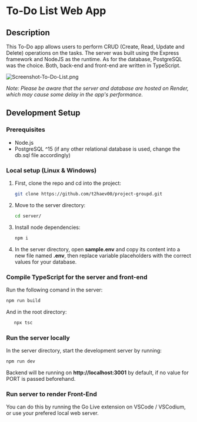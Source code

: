 # To-Do List Web App

## Description

This To-Do app allows users to perform CRUD (Create, Read, Update and Delete) operations on the tasks. The server was built using the Express framework and NodeJS as the runtime. As for the database, PostgreSQL was the choice. Both, back-end and front-end are written in TypeScript.

![Screenshot-To-Do-List.png](https://i.postimg.cc/j5YxHWZ0/Screenshot-To-Do-List.png?raw=true "To-Do Demo")

_Note: Please be aware that the server and database are hosted on Render, which may cause some delay in the app's performance._

## Development Setup

### Prerequisites

- Node.js
- PostgreSQL ^15 (if any other relational database is used, change the db.sql file accordingly)

### Local setup (Linux & Windows)
1. First, clone the repo and cd into the project:
   ```sh
   git clone https://github.com/t2haev00/project-groupd.git
   ```
   
2. Move to the server directory:
   ```sh
   cd server/
   ```
   
3. Install node dependencies:
   ```sh
   npm i
   ```
   
4. In the server directory, open **sample.env** and copy its content into a new file named **.env**, then replace variable placeholders with the correct values for your database.

### Compile TypeScript for the server and front-end
Run the following comand in the server:
   ```sh
   npm run build
   ```
And in the root directory:
```sh
   npx tsc
   ```
  
### Run the server locally
In the server directory, start the development server by running:
   ```sh
   npm run dev
   ```
Backend will be running on **http://localhost:3001** by default, if no value for PORT is passed beforehand.

### Run server to render Front-End
You can do this by running the Go Live extension on VSCode / VSCodium, or use your prefered local web server.
